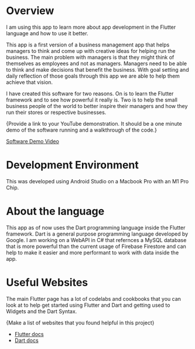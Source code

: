 # Overview

I am using this app to learn more about app development in the Flutter language and how to use it better.

This app is a first version of a business management app that helps managers to think and come up with creative ideas for helping run the business.
The main problem with managers is that they might think of themselves as employees and not as managers. Managers need to be able to think and make decisions that benefit the business. With goal setting and daily reflection of those goals through this app we are able to help them achieve that vision.

I have created this software for two reasons. On is to learn the Flutter framework and to see how powerful it really is. Two is to help the small business people of the world to better inspire their managers and how they run their stores or respective businesses.

{Provide a link to your YouTube demonstration.  It should be a one minute demo of the software running and a walkthrough of the code.}

[Software Demo Video](http://youtube.link.goes.here)

# Development Environment

This was developed using Android Studio on a Macbook Pro with an M1 Pro Chip.

# About the language

This app as of now uses the Dart programming language inside the Flutter framework. Dart is a general purpose programming language developed by Google. I am working on a WebAPI in C# that refernces a MySQL database that is more powerful than the current usage of Firebase Firestore and can help to make it easier and more performant to work with data inside the app.

# Useful Websites

The main Flutter page has a lot of codelabs and cookbooks that you can look at to help get started using Flutter and Dart and getting used to Widgets and the Dart Syntax.

{Make a list of websites that you found helpful in this project}
* [Flutter docs](https://docs.flutter.dev/)
* [Dart docs](https://dart.dev/)
